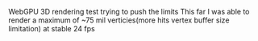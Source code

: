 WebGPU 3D rendering test trying to push the limits
This far I was able to render a maximum of ~75 mil verticies(more hits vertex buffer size limitation) at stable 24 fps